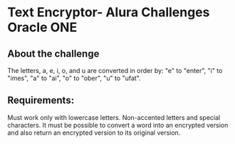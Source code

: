 # Text Encryptor- Alura Challenges Oracle ONE



## About the challenge
The letters, a, e, i, o, and u are converted in order by:
"e" to "enter", "i" to "imes", "a" to "ai", "o" to "ober", "u" to "ufat".
## Requirements:
Must work only with lowercase letters.
Non-accented letters and special characters.
It must be possible to convert a word into an encrypted version and also return an encrypted version to its original version.
